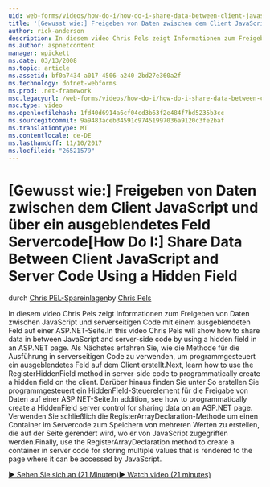 ```yaml
---
uid: web-forms/videos/how-do-i/how-do-i-share-data-between-client-javascript-and-server-code-using-a-hidden-field
title: '[Gewusst wie:] Freigeben von Daten zwischen dem Client JavaScript und über ein ausgeblendetes Feld Servercode | Microsoft Docs'
author: rick-anderson
description: In diesem video Chris Pels zeigt Informationen zum Freigeben von Daten zwischen JavaScript und serverseitigen Code mit einem ausgeblendeten Feld auf einer ASP.NET-Seite. Als Nächstes erfahren Sie, wie t...
ms.author: aspnetcontent
manager: wpickett
ms.date: 03/13/2008
ms.topic: article
ms.assetid: bf0a7434-a017-4506-a240-2bd27e360a2f
ms.technology: dotnet-webforms
ms.prod: .net-framework
msc.legacyurl: /web-forms/videos/how-do-i/how-do-i-share-data-between-client-javascript-and-server-code-using-a-hidden-field
msc.type: video
ms.openlocfilehash: 1fd40d6914a6cf04cd3b63f2e484f7bd5235b3cc
ms.sourcegitcommit: 9a9483aceb34591c97451997036a9120c3fe2baf
ms.translationtype: MT
ms.contentlocale: de-DE
ms.lasthandoff: 11/10/2017
ms.locfileid: "26521579"
---
```

<a name="how-do-i-share-data-between-client-javascript-and-server-code-using-a-hidden-field"></a><span data-ttu-id="5eb8b-104">[Gewusst wie:] Freigeben von Daten zwischen dem Client JavaScript und über ein ausgeblendetes Feld Servercode</span><span class="sxs-lookup"><span data-stu-id="5eb8b-104">[How Do I:] Share Data Between Client JavaScript and Server Code Using a Hidden Field</span></span>
====================
<span data-ttu-id="5eb8b-105">durch [Chris PEL-Spareinlagen](https://twitter.com/chrispels)</span><span class="sxs-lookup"><span data-stu-id="5eb8b-105">by [Chris Pels](https://twitter.com/chrispels)</span></span>

<span data-ttu-id="5eb8b-106">In diesem video Chris Pels zeigt Informationen zum Freigeben von Daten zwischen JavaScript und serverseitigen Code mit einem ausgeblendeten Feld auf einer ASP.NET-Seite.</span><span class="sxs-lookup"><span data-stu-id="5eb8b-106">In this video Chris Pels will show how to share data in between JavaScript and server-side code by using a hidden field in an ASP.NET page.</span></span> <span data-ttu-id="5eb8b-107">Als Nächstes erfahren Sie, wie die Methode für die Ausführung in serverseitigen Code zu verwenden, um programmgesteuert ein ausgeblendetes Feld auf dem Client erstellt.</span><span class="sxs-lookup"><span data-stu-id="5eb8b-107">Next, learn how to use the RegisterHiddenField method in server-side code to programmatically create a hidden field on the client.</span></span> <span data-ttu-id="5eb8b-108">Darüber hinaus finden Sie unter So erstellen Sie programmgesteuert ein HiddenField-Steuerelement für die Freigabe von Daten auf einer ASP.NET-Seite.</span><span class="sxs-lookup"><span data-stu-id="5eb8b-108">In addition, see how to programmatically create a HiddenField server control for sharing data on an ASP.NET page.</span></span> <span data-ttu-id="5eb8b-109">Verwenden Sie schließlich die RegisterArrayDeclaration-Methode um einen Container im Servercode zum Speichern von mehreren Werten zu erstellen, die auf der Seite gerendert wird, wo er von JavaScript zugegriffen werden.</span><span class="sxs-lookup"><span data-stu-id="5eb8b-109">Finally, use the RegisterArrayDeclaration method to create a container in server code for storing multiple values that is rendered to the page where it can be accessed by JavaScript.</span></span>

[<span data-ttu-id="5eb8b-110">&#9654; Sehen Sie sich an (21 Minuten)</span><span class="sxs-lookup"><span data-stu-id="5eb8b-110">&#9654; Watch video (21 minutes)</span></span>](https://channel9.msdn.com/Blogs/ASP-NET-Site-Videos/how-do-i-share-data-between-client-javascript-and-server-code-using-a-hidden-field)
